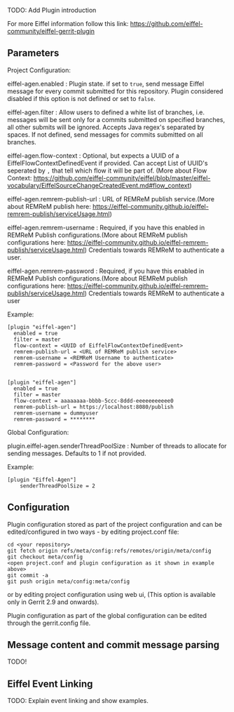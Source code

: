 TODO: Add Plugin introduction

For more Eiffel information follow this link:
<https://github.com/eiffel-community/eiffel-gerrit-plugin>

Parameters
----------

Project Configuration:

eiffel-agen.enabled
:   Plugin state. if set to `true`, send message Eiffel message for every commit submitted for this repository.
    Plugin considered disabled if this option is not defined or set to `false`.

eiffel-agen.filter
:   Allow users to defined a white list of branches, i.e. messages will be sent only for a commits submitted on specified branches, all other submits will be ignored.
    Accepts Java regex's separated by spaces. If not defined, send messages for commits submitted on all branches.

eiffel-agen.flow-context
:   Optional, but expects a UUID of a EiffelFlowContextDefinedEvent if provided.
    Can accept List of UUID's seperated by `,` that tell which flow it will be part of. (More about Flow Context: <https://github.com/eiffel-community/eiffel/blob/master/eiffel-vocabulary/EiffelSourceChangeCreatedEvent.md#flow_context>) 

eiffel-agen.remrem-publish-url
:   URL of REMReM publish service.(More about REMReM publish here: <https://eiffel-community.github.io/eiffel-remrem-publish/serviceUsage.html>)

eiffel-agen.remrem-username
:   Required, if you have this enabled in REMReM Publish configurations.(More about REMReM publish configurations here: <https://eiffel-community.github.io/eiffel-remrem-publish/serviceUsage.html>)
    Credentials towards REMReM to authenticate a user.

eiffel-agen.remrem-password
:   Required, if you have this enabled in REMReM Publish configurations.(More about REMReM publish configurations here: <https://eiffel-community.github.io/eiffel-remrem-publish/serviceUsage.html>)
    Credentials towards REMReM to authenticate a user

Example:

    [plugin "eiffel-agen"]
      enabled = true
      filter = master
      flow-context = <UUID of EiffelFlowContextDefinedEvent>
      remrem-publish-url = <URL of REMReM publish service>
      remrem-username = <REMReM Username to authenticate>
      remrem-password = <Password for the above user>


    [plugin "eiffel-agen"]
      enabled = true
      filter = master
      flow-context = aaaaaaaa-bbbb-5ccc-8ddd-eeeeeeeeeee0
      remrem-publish-url = https://localhost:8080/publish
      remrem-username = dummyuser
      remrem-password = ********

Global Configuration:

plugin.eiffel-agen.senderThreadPoolSize
:   Number of threads to allocate for sending messages. Defaults to 1 if not provided.

Example:

    [plugin "Eiffel-Agen"]
        senderThreadPoolSize = 2

Configuration
-------------

Plugin configuration stored as part of the project configuration and can be edited/configured in two ways - by editing
 project.conf file:

    cd <your repository>
    git fetch origin refs/meta/config:refs/remotes/origin/meta/config
    git checkout meta/config
    <open project.conf and plugin configuration as it shown in example above>
    git commit -a
    git push origin meta/config:meta/config

or by editing project configuration using web ui, (This option is available only in Gerrit 2.9 and onwards).

Plugin configuration as part of the global configuration can be edited through the gerrit.config file.

Message content and commit message parsing
------------------------------------------

TODO!

Eiffel Event Linking
--------------------

TODO: Explain event linking and show examples.
